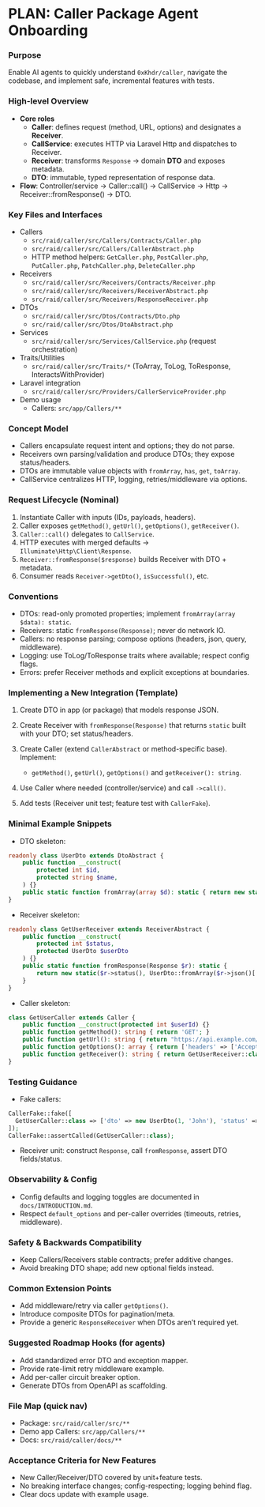 <!-- 0755de80-2814-4ea9-aaaa-ef4d68532623 d49e3954-818f-408c-9cee-bbdb3fe7d4b6 -->
# PLAN: Caller Package Agent Onboarding

### Purpose

Enable AI agents to quickly understand `0xKhdr/caller`, navigate the codebase, and implement safe, incremental features with tests.

### High-level Overview

- **Core roles**
    - **Caller**: defines request (method, URL, options) and designates a **Receiver**.
    - **CallService**: executes HTTP via Laravel Http and dispatches to Receiver.
    - **Receiver**: transforms `Response` → domain **DTO** and exposes metadata.
    - **DTO**: immutable, typed representation of response data.
- **Flow**: Controller/service → Caller::call() → CallService → Http → Receiver::fromResponse() → DTO.

### Key Files and Interfaces

- Callers
    - `src/raid/caller/src/Callers/Contracts/Caller.php`
    - `src/raid/caller/src/Callers/CallerAbstract.php`
    - HTTP method helpers: `GetCaller.php`, `PostCaller.php`, `PutCaller.php`, `PatchCaller.php`, `DeleteCaller.php`
- Receivers
    - `src/raid/caller/src/Receivers/Contracts/Receiver.php`
    - `src/raid/caller/src/Receivers/ReceiverAbstract.php`
    - `src/raid/caller/src/Receivers/ResponseReceiver.php`
- DTOs
    - `src/raid/caller/src/Dtos/Contracts/Dto.php`
    - `src/raid/caller/src/Dtos/DtoAbstract.php`
- Services
    - `src/raid/caller/src/Services/CallService.php` (request orchestration)
- Traits/Utilities
    - `src/raid/caller/src/Traits/*` (ToArray, ToLog, ToResponse, InteractsWithProvider)
- Laravel integration
    - `src/raid/caller/src/Providers/CallerServiceProvider.php`
- Demo usage
    - Callers: `src/app/Callers/**`

### Concept Model

- Callers encapsulate request intent and options; they do not parse.
- Receivers own parsing/validation and produce DTOs; they expose status/headers.
- DTOs are immutable value objects with `fromArray`, `has`, `get`, `toArray`.
- CallService centralizes HTTP, logging, retries/middleware via options.

### Request Lifecycle (Nominal)

1. Instantiate Caller with inputs (IDs, payloads, headers).
2. Caller exposes `getMethod()`, `getUrl()`, `getOptions()`, `getReceiver()`.
3. `Caller::call()` delegates to `CallService`.
4. HTTP executes with merged defaults → `Illuminate\Http\Client\Response`.
5. `Receiver::fromResponse($response)` builds Receiver with DTO + metadata.
6. Consumer reads `Receiver->getDto()`, `isSuccessful()`, etc.

### Conventions

- DTOs: read-only promoted properties; implement `fromArray(array $data): static`.
- Receivers: static `fromResponse(Response)`; never do network IO.
- Callers: no response parsing; compose options (headers, json, query, middleware).
- Logging: use ToLog/ToResponse traits where available; respect config flags.
- Errors: prefer Receiver methods and explicit exceptions at boundaries.

### Implementing a New Integration (Template)

1. Create DTO in app (or package) that models response JSON.
2. Create Receiver with `fromResponse(Response)` that returns `static` built with your DTO; set status/headers.
3. Create Caller (extend `CallerAbstract` or method-specific base). Implement:

    - `getMethod()`, `getUrl()`, `getOptions()` and `getReceiver(): string`.

4. Use Caller where needed (controller/service) and call `->call()`.
5. Add tests (Receiver unit test; feature test with `CallerFake`).

### Minimal Example Snippets

- DTO skeleton:
```php
readonly class UserDto extends DtoAbstract {
    public function __construct(
        protected int $id,
        protected string $name,
    ) {}
    public static function fromArray(array $d): static { return new static($d['id'], $d['name']); }
}
```

- Receiver skeleton:
```php
readonly class GetUserReceiver extends ReceiverAbstract {
    public function __construct(
        protected int $status,
        protected UserDto $userDto
    ) {}
    public static function fromResponse(Response $r): static {
        return new static($r->status(), UserDto::fromArray($r->json()['user'] ?? []));
    }
}
```

- Caller skeleton:
```php
class GetUserCaller extends Caller {
    public function __construct(protected int $userId) {}
    public function getMethod(): string { return 'GET'; }
    public function getUrl(): string { return "https://api.example.com/users/{$this->userId}"; }
    public function getOptions(): array { return ['headers' => ['Accept' => 'application/json']]; }
    public function getReceiver(): string { return GetUserReceiver::class; }
}
```

### Testing Guidance

- Fake callers:
```php
CallerFake::fake([
  GetUserCaller::class => ['dto' => new UserDto(1, 'John'), 'status' => 200],
]);
CallerFake::assertCalled(GetUserCaller::class);
```

- Receiver unit: construct `Response`, call `fromResponse`, assert DTO fields/status.

### Observability & Config

- Config defaults and logging toggles are documented in `docs/INTRODUCTION.md`.
- Respect `default_options` and per-caller overrides (timeouts, retries, middleware).

### Safety & Backwards Compatibility

- Keep Callers/Receivers stable contracts; prefer additive changes.
- Avoid breaking DTO shape; add new optional fields instead.

### Common Extension Points

- Add middleware/retry via caller `getOptions()`.
- Introduce composite DTOs for pagination/meta.
- Provide a generic `ResponseReceiver` when DTOs aren’t required yet.

### Suggested Roadmap Hooks (for agents)

- Add standardized error DTO and exception mapper.
- Provide rate-limit retry middleware example.
- Add per-caller circuit breaker option.
- Generate DTOs from OpenAPI as scaffolding.

### File Map (quick nav)

- Package: `src/raid/caller/src/**`
- Demo app Callers: `src/app/Callers/**`
- Docs: `src/raid/caller/docs/**`

### Acceptance Criteria for New Features

- New Caller/Receiver/DTO covered by unit+feature tests.
- No breaking interface changes; config-respecting; logging behind flag.
- Clear docs update with example usage.


